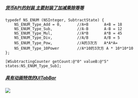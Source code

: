 

##### [货币API的封装 主要封装了加减乘除等等](https://github.com/tianya2416/WSubtractingCounter) 

```
typedef NS_ENUM (NSInteger, SubtractState) {
    NS_ENUM_Type_Add = 0,       //A+B       A+B = 18
    NS_ENUM_Type_Sub,           //A-B       A-B = 12
    NS_ENUM_Type_Mul,           //A*B		A*B = 45
    NS_ENUM_Type_Div,           //A/B       A/B = 5
    NS_ENUM_Type_Pow,           //A的3次方   A*A*A=
    NS_ENUM_Type_10Power        //A*10的3次方 A * 10*10*10
};

[WSubtractingCounter getCount:@"0" valueB:@"5" states:NS_ENUM_Type_Sub];
```

#####   [具有动画特效的UITabBar](https://github.com/LoongerTao/TLAnimationTabBar)

![](https://camo.githubusercontent.com/75db4d5b9ce8355029eb66f2daa3cb7328c82410/68747470733a2f2f75706c6f61642d696d616765732e6a69616e7368752e696f2f75706c6f61645f696d616765732f333333333530302d336562326536653961656637353963362e6769663f696d6167654d6f6772322f6175746f2d6f7269656e742f7374726970)
